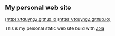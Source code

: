 ## My personal web site

[https://tduyng2.github.io](https://tduyng2.github.io)

This is my personal static web site build with [Zola](https://www.getzola.org/)
